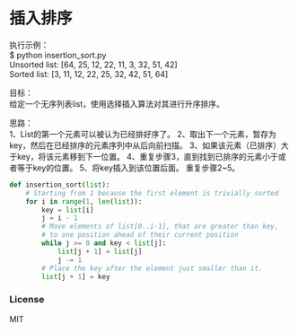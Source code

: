 # 插入排序

执行示例：  
$ python insertion_sort.py  
Unsorted list: [64, 25, 12, 22, 11, 3, 32, 51, 42]  
Sorted list: [3, 11, 12, 22, 25, 32, 42, 51, 64]  
  
目标：  
给定一个无序列表list，使用选择插入算法对其进行升序排序。 
  
思路：  
1、List的第一个元素可以被认为已经排好序了。
2、取出下一个元素，暂存为key，然后在已经排序的元素序列中从后向前扫描。
3、如果该元素（已排序）大于key，将该元素移到下一位置。
4、重复步骤3，直到找到已排序的元素小于或者等于key的位置。
5、将key插入到该位置后面。
重复步骤2~5。
  
```python
def insertion_sort(list):
    # Starting from 1 because the first element is trivially sorted
    for i in range(1, len(list)):
        key = list[i]
        j = i - 1
        # Move elements of list[0..i-1], that are greater than key,
        # to one position ahead of their current position
        while j >= 0 and key < list[j]:
            list[j + 1] = list[j]
            j -= 1
        # Place the key after the element just smaller than it.
        list[j + 1] = key
```

### License  
  
MIT
